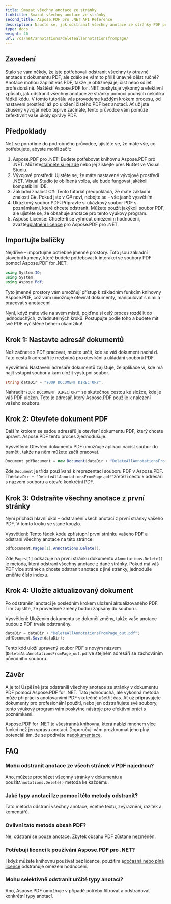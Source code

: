 ```yaml
---
title: Smazat všechny anotace ze stránky
linktitle: Smazat všechny anotace ze stránky
second_title: Aspose.PDF pro .NET API Reference
description: Naučte se, jak odstranit všechny anotace ze stránky PDF pomocí Aspose.PDF for .NET. Chcete-li efektivně vyčistit soubory PDF, postupujte podle našeho podrobného průvodce.
type: docs
weight: 40
url: /cs/net/annotations/deleteallannotationsfrompage/
---
```

## Zavedení
Stalo se vám někdy, že jste potřebovali odstranit všechny ty otravné anotace z dokumentu PDF, ale zdálo se vám to příliš únavné dělat ručně? Anotace mohou zaplnit váš PDF, takže je obtížnější jej číst nebo sdílet profesionálně. Naštěstí Aspose.PDF for .NET poskytuje výkonný a efektivní způsob, jak odstranit všechny anotace ze stránky pomocí pouhých několika řádků kódu. V tomto tutoriálu vás provedeme každým krokem procesu, od nastavení prostředí až po uložení čistého PDF bez anotací. Ať už jste zkušený vývojář nebo teprve začínáte, tento průvodce vám pomůže zefektivnit vaše úkoly správy PDF.

## Předpoklady

Než se ponoříme do podrobného průvodce, ujistěte se, že máte vše, co potřebujete, abyste mohli začít:

1.  Aspose.PDF pro .NET: Budete potřebovat knihovnu Aspose.PDF pro .NET. Můžete[stáhněte si jej zde](https://releases.aspose.com/pdf/net/) nebo jej získejte přes NuGet ve Visual Studiu.
2. Vývojové prostředí: Ujistěte se, že máte nastavené vývojové prostředí .NET. Visual Studio je oblíbená volba, ale bude fungovat jakékoli kompatibilní IDE.
3. Základní znalost C#: Tento tutoriál předpokládá, že máte základní znalosti C#. Pokud jste v C# noví, nebojte se – vše jasně vysvětlím.
4. Ukázkový soubor PDF: Připravte si ukázkový soubor PDF s poznámkami, které chcete odstranit. Můžete použít jakýkoli soubor PDF, ale ujistěte se, že obsahuje anotace pro tento výukový program.
5.  Aspose License: Chcete-li se vyhnout omezením hodnocení, zvažte[uplatnění licence](https://purchase.aspose.com/temporary-license/) pro Aspose.PDF pro .NET.

## Importujte balíčky

Nejdříve – importujme potřebné jmenné prostory. Toto jsou základní stavební kameny, které budete potřebovat k interakci se soubory PDF pomocí Aspose.PDF for .NET.

```csharp
using System.IO;
using System;
using Aspose.Pdf;
```

Tyto jmenné prostory vám umožňují přístup k základním funkcím knihovny Aspose.PDF, což vám umožňuje otevírat dokumenty, manipulovat s nimi a pracovat s anotacemi.

Nyní, když máte vše na svém místě, pojďme si celý proces rozdělit do jednoduchých, zvládnutelných kroků. Postupujte podle toho a budete mít své PDF vyčištěné během okamžiku!

## Krok 1: Nastavte adresář dokumentů

Než začnete s PDF pracovat, musíte určit, kde se váš dokument nachází. Tato cesta k adresáři je nezbytná pro otevírání a ukládání souborů PDF.

Vysvětlení: Nastavení adresáře dokumentů zajišťuje, že aplikace ví, kde má najít vstupní soubor a kam uložit výstupní soubor.

```csharp
string dataDir = "YOUR DOCUMENT DIRECTORY";
```

 Nahradit`"YOUR DOCUMENT DIRECTORY"` se skutečnou cestou ke složce, kde je váš PDF uložen. Toto je adresář, který Aspose.PDF použije k nalezení vašeho souboru.

## Krok 2: Otevřete dokument PDF

Dalším krokem se sadou adresářů je otevření dokumentu PDF, který chcete upravit. Aspose.PDF tento proces zjednodušuje.

Vysvětlení: Otevření dokumentu PDF umožňuje aplikaci načíst soubor do paměti, takže na něm můžete začít pracovat.

```csharp
Document pdfDocument = new Document(dataDir + "DeleteAllAnnotationsFromPage.pdf");
```

 Zde,`Document` je třída používaná k reprezentaci souboru PDF v Aspose.PDF. The`dataDir + "DeleteAllAnnotationsFromPage.pdf"`zřetězí cestu k adresáři s názvem souboru a otevře konkrétní PDF.

## Krok 3: Odstraňte všechny anotace z první stránky

Nyní přichází hlavní úkol – odstranění všech anotací z první stránky vašeho PDF. V tomto kroku se stane kouzlo.

Vysvětlení: Tento řádek kódu zpřístupní první stránku vašeho PDF a odstraní všechny anotace na této stránce.

```csharp
pdfDocument.Pages[1].Annotations.Delete();
```

 Zde,`Pages[1]` odkazuje na první stránku dokumentu a`Annotations.Delete()` je metoda, která odstraní všechny anotace z dané stránky. Pokud má váš PDF více stránek a chcete odstranit anotace z jiné stránky, jednoduše změňte číslo indexu.

## Krok 4: Uložte aktualizovaný dokument

Po odstranění anotací je posledním krokem uložení aktualizovaného PDF. Tím zajistíte, že provedené změny budou zapsány do souboru.

Vysvětlení: Uložením dokumentu se dokončí změny, takže vaše anotace budou z PDF trvale odstraněny.

```csharp
dataDir = dataDir + "DeleteAllAnnotationsFromPage_out.pdf";
pdfDocument.Save(dataDir);
```

Tento kód uloží upravený soubor PDF s novým názvem (`DeleteAllAnnotationsFromPage_out.pdf`ve stejném adresáři se zachováním původního souboru.

## Závěr

A je to! Úspěšně jste odstranili všechny anotace ze stránky v dokumentu PDF pomocí Aspose.PDF for .NET. Tato jednoduchá, ale výkonná metoda může při práci s anotovanými PDF skutečně ušetřit čas. Ať už připravujete dokumenty pro profesionální použití, nebo jen odstraňujete své soubory, tento výukový program vám poskytne nástroje pro efektivní práci s poznámkami.

 Aspose.PDF for .NET je všestranná knihovna, která nabízí mnohem více funkcí než jen správu anotací. Doporučuji vám prozkoumat jeho plný potenciál tím, že se podíváte na[dokumentace](https://reference.aspose.com/pdf/net/).

## FAQ

### Mohu odstranit anotace ze všech stránek v PDF najednou?
 Ano, můžete procházet všechny stránky v dokumentu a použít`Annotations.Delete()` metoda ke každému.

### Jaké typy anotací lze pomocí této metody odstranit?
Tato metoda odstraní všechny anotace, včetně textu, zvýraznění, razítek a komentářů.

### Ovlivní tato metoda obsah PDF?
Ne, odstraní se pouze anotace. Zbytek obsahu PDF zůstane nezměněn.

### Potřebuji licenci k používání Aspose.PDF pro .NET?
 I když můžete knihovnu používat bez licence, použitím a[dočasná nebo plná licence](https://purchase.aspose.com/temporary-license/) odstraňuje omezení hodnocení.

### Mohu selektivně odstranit určité typy anotací?
Ano, Aspose.PDF umožňuje v případě potřeby filtrovat a odstraňovat konkrétní typy anotací.